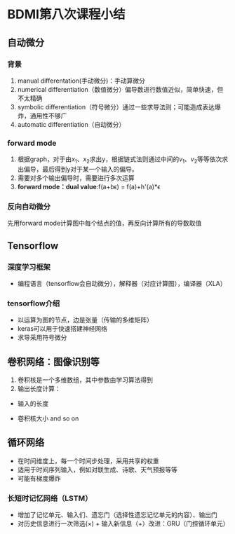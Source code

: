 # BDMI第八次课程小结

 ## 自动微分

### 背景

1. manual differentation(手动微分)：手动算微分
2. numerical differentiation（数值微分）偏导数进行数值近似，简单快速，但不太精确
3. symbolic differentiation（符号微分）通过一些求导法则；可能造成表达爆炸，通用性不够广
4. automatic differentiation（自动微分）

### forward mode

1. 根据graph，对于由$x_1、x_2$求出y，根据链式法则通过中间的$v_1、v_2$等等依次求出偏导，最后得到y对于某一个输入的偏导。
2. 需要对多个输出偏导时，需要进行多次运算
3. **forward mode：dual value**:f(a+bϵ) = f(a)+h'(a)*ϵ

### 反向自动微分

先用forward mode计算图中每个结点的值，再反向计算所有的导数取值

## Tensorflow

### 深度学习框架

- 编程语言（tensorflow会自动微分），解释器（对应计算图），编译器（XLA）

### tensorflow介绍

- 以运算为图的节点，边是张量（传输的多维矩阵）
- keras可以用于快速搭建神经网络
- 求导采用符号微分

## 卷积网络：图像识别等

1. 卷积核是一个多维数组，其中参数由学习算法得到
2. 输出长度计算：

- 输入的长度

- 卷积核大小
and so on

## 循环网络

- 在时间维度上，每一个时间步处理，采用共享的权重
- 适用于时间序列输入，例如对联生成、诗歌、天气预报等等
- 可能有梯度爆炸

### 长短时记忆网络（LSTM）

- 增加了记忆单元、输入们、遗忘门（选择性遗忘记忆单元的内容）、输出门
- 对历史信息进行一次筛选(×) + 输入新信息（+）改进：GRU（门控循环单元）


​	

​	  
